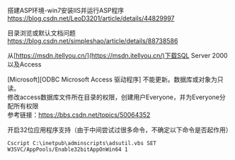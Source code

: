 搭建ASP环境-win7安装IIS并运行ASP程序
https://blog.csdn.net/LeoD3201/article/details/44829997

目录浏览或默认文档问题
https://blog.csdn.net/simpleshao/article/details/88738586

从[https://msdn.itellyou.cn/](https://msdn.itellyou.cn/)下载SQL Server 2000以及Access

[Microsoft][ODBC Microsoft Access 驱动程序] 不能更新。数据库或对象为只读。  
修改access数据库文件所在目录的权限，创建用户Everyone，并为Everyone分配所有权限  
参考链接：https://bbs.csdn.net/topics/50064352

开启32位应用程序支持（由于中间尝试过很多命令，不确定以下命令是否起作用）  
```
Cscript C:\inetpub\adminscripts\adsutil.vbs SET W3SVC/AppPools/Enable32bitAppOnWin64 1
```
